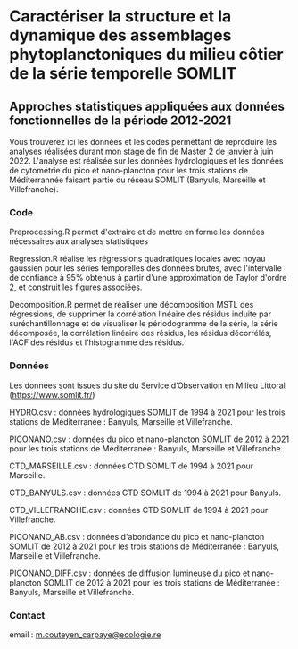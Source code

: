 # Caractériser la structure et la dynamique des assemblages phytoplanctoniques du milieu côtier de la série temporelle SOMLIT
## Approches statistiques appliquées aux données fonctionnelles de la période 2012-2021

Vous trouverez ici les données et les codes permettant de reproduire les analyses réalisées durant mon stage de fin de Master 2 de janvier à juin 2022. 
L'analyse est réalisée sur les données hydrologiques et les données de cytométrie du pico et nano-plancton pour les trois stations de Méditerrannée 
faisant partie du réseau SOMLIT (Banyuls, Marseille et Villefranche). 

### Code

Preprocessing.R permet d'extraire et de mettre en forme les données nécessaires aux analyses statistiques

Regression.R réalise les régressions quadratiques locales avec noyau gaussien pour les séries temporelles des données brutes, avec l'intervalle de confiance à 95% obtenus à partir d'une approximation de Taylor d'ordre 2, et construit les figures associées. 

Decomposition.R permet de réaliser une décomposition MSTL des régressions, de supprimer la corrélation linéaire des résidus induite par suréchantillonnage et de visualiser le périodogramme de la série, la série décomposée, la corrélation linéaire des résidus, les résidus décorrélés, l'ACF des résidus et l'histogramme des résidus.  

### Données

Les données sont issues du site du Service d’Observation en Milieu Littoral (https://www.somlit.fr/)

HYDRO.csv : données hydrologiques SOMLIT de 1994 à 2021 pour les trois stations de Méditerranée : Banyuls, Marseille et Villefranche. 

PICONANO.csv : données du pico et nano-plancton SOMLIT de 2012 à 2021 pour les trois stations de Méditerranée : Banyuls, Marseille et Villefranche. 

CTD_MARSEILLE.csv : données CTD SOMLIT de 1994 à 2021 pour Marseille. 

CTD_BANYULS.csv : données CTD SOMLIT de 1994 à 2021 pour Banyuls.

CTD_VILLEFRANCHE.csv : données CTD SOMLIT de 1994 à 2021 pour Villefranche. 

PICONANO_AB.csv : données d'abondance du pico et nano-plancton SOMLIT de 2012 à 2021 pour les trois stations de Méditerranée : Banyuls, Marseille et Villefranche.

PICONANO_DIFF.csv : données de diffusion lumineuse du pico et nano-plancton SOMLIT de 2012 à 2021 pour les trois stations de Méditerranée : Banyuls, Marseille et Villefranche.

### Contact 

email : m.couteyen_carpaye@ecologie.re
